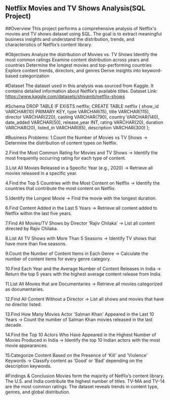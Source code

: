 ## Netflix Movies and TV Shows Analysis(SQL Project)

##Overview
This project performs a comprehensive analysis of Netflix's movies and TV shows dataset using SQL.
The goal is to extract meaningful business insights and understand the distribution, trends, and characteristics of Netflix’s content library.

#Objectives
Analyze the distribution of Movies vs. TV Shows
Identify the most common ratings
Examine content distribution across years and countries
Determine the longest movies and top-performing countries
Explore content trends, directors, and genres
Derive insights into keyword-based categorization

#Dataset
The dataset used in this analysis was sourced from Kaggle.
It contains detailed information about Netflix’s available titles.
Dataset Link: https://www.kaggle.com/datasets/shivamb/netflix-shows

#Schema
DROP TABLE IF EXISTS netflix;
CREATE TABLE netflix (
    show_id      VARCHAR(10) PRIMARY KEY,
    type         VARCHAR(15),
    title        VARCHAR(115),
    director     VARCHAR(220),
    casting      VARCHAR(790),
    country      VARCHAR(140),
    date_added   VARCHAR(50),
    release_year INT,
    rating       VARCHAR(20),
    duration     VARCHAR(20),
    listed_in    VARCHAR(85),
    description  VARCHAR(300)
);

#Business Problems:
1.Count the Number of Movies vs TV Shows
→ Determine the distribution of content types on Netflix.

2.Find the Most Common Rating for Movies and TV Shows
→ Identify the most frequently occurring rating for each type of content.

3.List All Movies Released in a Specific Year (e.g., 2020)
→ Retrieve all movies released in a specific year.

4.Find the Top 5 Countries with the Most Content on Netflix
→ Identify the countries that contribute the most content on Netflix.

5.Identify the Longest Movie
→ Find the movie with the longest duration.

6.Find Content Added in the Last 5 Years
→ Retrieve all content added to Netflix within the last five years.

7.Find All Movies/TV Shows by Director 'Rajiv Chilaka'
→ List all content directed by Rajiv Chilaka.

8.List All TV Shows with More Than 5 Seasons
→ Identify TV shows that have more than five seasons.

9.Count the Number of Content Items in Each Genre
→ Calculate the number of content items for every genre category.

10.Find Each Year and the Average Number of Content Releases in India
→ Return the top 5 years with the highest average content release from India.

11.List All Movies that are Documentaries
→ Retrieve all movies categorized as documentaries.

12.Find All Content Without a Director
→ List all shows and movies that have no director listed.

13.Find How Many Movies Actor 'Salman Khan' Appeared in the Last 10 Years
→ Count the number of Salman Khan movies released in the last decade.

14.Find the Top 10 Actors Who Have Appeared in the Highest Number of Movies Produced in India
→ Identify the top 10 Indian actors with the most movie appearances.

15.Categorize Content Based on the Presence of 'Kill' and 'Violence' Keywords
→ Classify content as ‘Good’ or ‘Bad’ depending on the description keywords.

#Findings & Conclusion
Movies form the majority of Netflix’s content library.
The U.S. and India contribute the highest number of titles.
TV-MA and TV-14 are the most common ratings.
The dataset reveals trends in content type, genres, and global distribution.
